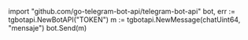 import "github.com/go-telegram-bot-api/telegram-bot-api"
bot, err := tgbotapi.NewBotAPI("TOKEN")
m := tgbotapi.NewMessage(chatUint64, "mensaje")
bot.Send(m)
